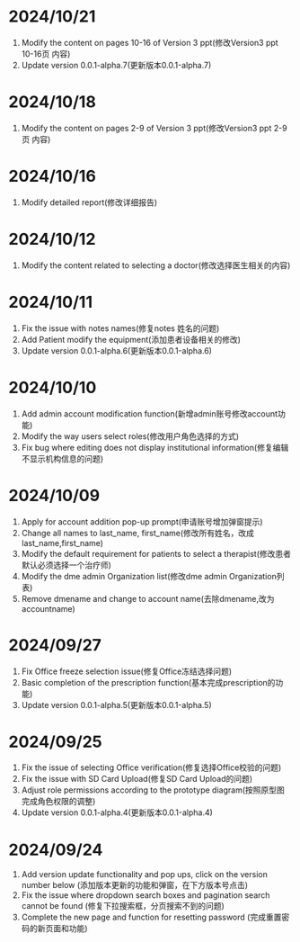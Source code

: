 # 2024/10/21

1. Modify the content on pages 10-16 of Version 3 ppt(修改Version3 ppt 10-16页 内容)
2. Update version 0.0.1-alpha.7(更新版本0.0.1-alpha.7)

# 2024/10/18

1. Modify the content on pages 2-9 of Version 3 ppt(修改Version3 ppt 2-9页 内容)

# 2024/10/16

1. Modify detailed report(修改详细报告)

# 2024/10/12

1. Modify the content related to selecting a doctor(修改选择医生相关的内容)

# 2024/10/11

1. Fix the issue with notes names(修复notes 姓名的问题)
2. Add Patient modify the equipment(添加患者设备相关的修改)
3. Update version 0.0.1-alpha.6(更新版本0.0.1-alpha.6)

# 2024/10/10

1. Add admin account modification function(新增admin账号修改account功能)
2. Modify the way users select roles(修改用户角色选择的方式)
3. Fix bug where editing does not display institutional information(修复编辑不显示机构信息的问题)

# 2024/10/09

1. Apply for account addition pop-up prompt(申请账号增加弹窗提示)
2. Change all names to last_name, first_name(修改所有姓名，改成last_name,first_name)
3. Modify the default requirement for patients to select a therapist(修改患者默认必须选择一个治疗师)
4. Modify the dme admin Organization list(修改dme admin Organization列表)
5. Remove dmename and change to account name(去除dmename,改为accountname)

# 2024/09/27

1. Fix Office freeze selection issue(修复Office冻结选择问题)
2. Basic completion of the prescription function(基本完成prescription的功能)
3. Update version 0.0.1-alpha.5(更新版本0.0.1-alpha.5)

# 2024/09/25

1. Fix the issue of selecting Office verification(修复选择Office校验的问题)
2. Fix the issue with SD Card Upload(修复SD Card Upload的问题)
3. Adjust role permissions according to the prototype diagram(按照原型图完成角色权限的调整)
4. Update version 0.0.1-alpha.4(更新版本0.0.1-alpha.4)

# 2024/09/24

1. Add version update functionality and pop ups, click on the version number below
   (添加版本更新的功能和弹窗，在下方版本号点击)
2. Fix the issue where dropdown search boxes and pagination search cannot be found (修复下拉搜索框，分页搜索不到的问题)
3. Complete the new page and function for resetting password (完成重置密码的新页面和功能)
